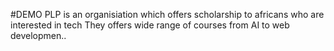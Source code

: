 #DEMO
PLP is an organisiation which offers scholarship to africans who are  interested in tech
They offers wide range of courses from AI to web developmen..

